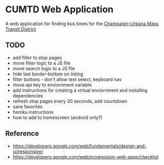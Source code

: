 # CUMTD Web Application

A web application for finding bus times for the [Champaign–Urbana Mass Transit District](https://mtd.org/)

## TODO

- add filter to stop pages
- move filter logic to a JS file
- move search logic to a JS file
- hide last border-bottom on listing
- filter buttons - don't allow text select, keyboard nav
- move api key to enviornment variable
- add instructions for creating a virtual enviornment and installing dependencies
- refresh stop pages every 30 seconds, add countdown
- save favorites
- heroku instructions
- how to add to homescreen (android only?)

## Reference

- https://developers.google.com/web/fundamentals/design-and-ui/responsive/
- https://developers.google.com/web/progressive-web-apps/checklist
